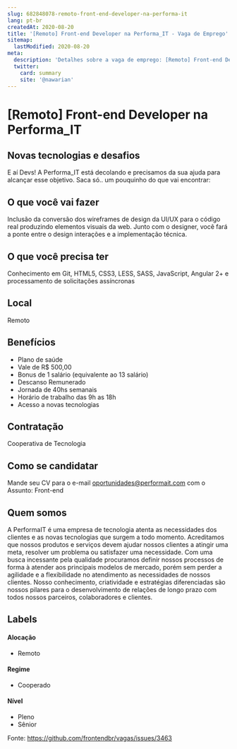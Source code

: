 ```yaml
---
slug: 682848078-remoto-front-end-developer-na-performa-it
lang: pt-br
createdAt: 2020-08-20
title: '[Remoto] Front-end Developer na Performa_IT - Vaga de Emprego'
sitemap:
  lastModified: 2020-08-20
meta:
  description: 'Detalhes sobre a vaga de emprego: [Remoto] Front-end Developer na Performa_IT'
  twitter:
    card: summary
    site: '@nawarian'
---
```


# [Remoto] Front-end Developer na Performa_IT

## Novas tecnologias e desafios
E aí Devs! A Performa_IT está decolando e precisamos da sua ajuda para alcançar esse objetivo. 
Saca só.. um pouquinho do que vai encontrar:

## O que você vai fazer
Inclusão da conversão dos wireframes de design da UI/UX para o código real produzindo elementos visuais da web. Junto com o designer, você fará a ponte entre o design interações e a implementação técnica.

## O que você precisa ter
Conhecimento em Git, HTML5, CSS3, LESS, SASS, JavaScript, Angular 2+ e processamento de solicitações assíncronas

## Local
Remoto
 
## Benefícios
- Plano de saúde
- Vale de R$ 500,00
- Bonus de 1 salário (equivalente ao 13 salário)
- Descanso Remunerado
- Jornada de 40hs semanais
- Horário de trabalho das 9h as 18h
- Acesso a novas tecnologias

## Contratação
Cooperativa de Tecnologia

## Como se candidatar
Mande seu CV para o e-mail oportunidades@performait.com com o Assunto: Front-end

## Quem somos
A PerformaIT é uma empresa de tecnologia atenta as necessidades dos clientes e as novas tecnologias que surgem a todo momento. Acreditamos que nossos produtos e serviços devem ajudar nossos clientes a atingir uma meta, resolver um problema ou satisfazer uma necessidade.
Com uma busca incessante pela qualidade procuramos definir nossos processos de forma à atender aos principais modelos de mercado, porém sem perder a agilidade e a flexibilidade no atendimento as necessidades de nossos clientes. Nosso conhecimento, criatividade e estratégias diferenciadas são nossos pilares para o desenvolvimento de relações de longo prazo com todos nossos parceiros, colaboradores e clientes.

## Labels
<!-- retire os labels que não fazem sentido à vaga -->

#### Alocação
- Remoto

#### Regime
- Cooperado

#### Nível
- Pleno
- Sênior





Fonte: https://github.com/frontendbr/vagas/issues/3463